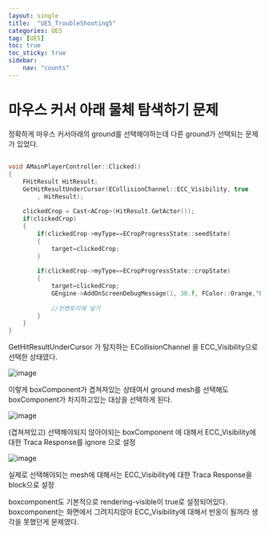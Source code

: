 ```yaml
---
layout: single
title:  "UE5_TroubleShooting5"
categories: UE5
tag: [UE5]
toc: true
toc_sticky: true
sidebar:
    nav: "counts"
---
```

# 마우스 커서 아래 물체 탐색하기 문제
 정확하게 마우스 커서아래의 ground를 선택해야하는데 다른 ground가 선택되는 문제가 있었다.

##

```cpp
void AMainPlayerController::Clicked()
{
	FHitResult HitResult;
	GetHitResultUnderCursor(ECollisionChannel::ECC_Visibility, true
		, HitResult);
	
	clickedCrop = Cast<ACrop>(HitResult.GetActor());
	if(clickedCrop)
	{
		if(clickedCrop->myType==ECropProgressState::seedState)
		{
			target=clickedCrop;
		}
		
		if(clickedCrop->myType==ECropProgressState::cropState)
		{
			target=clickedCrop;
			GEngine->AddOnScreenDebugMessage(1, 30.f, FColor::Orange,"ECropProgressState::cropState");
			
			//인벤토리에 넣기
		}
	}		
}
```
   
GetHitResultUnderCursor 가 탐지하는 ECollisionChannel 을 ECC_Visibility으로 선택한 상태였다.
   
![image](https://github.com/silverlnng/UE_FarmGame/assets/112385982/4a181ee3-169e-4882-bc9b-c3e4192cca52)
   
이렇게 boxComponent가 겹쳐져있는 상태여서 ground mesh를 선택해도 boxComponent가 차지하고있는 대상을 선택하게 된다.

![image](https://github.com/silverlnng/UE_FarmGame/assets/112385982/963fc4fb-d14d-4c3b-b48b-be7c84df98d7)
   
(겹쳐져있고) 선택해야되지 않아야되는 boxComponent 에 대해서 ECC_Visibility에 대한 Traca Response를 ignore 으로 설정   


![image](https://github.com/silverlnng/UE_FarmGame/assets/112385982/c399dfed-5444-4eb4-8dff-dd6cefd0ac9e)
   
실제로 선택해야되는 mesh에 대해서는 ECC_Visibility에 대한 Traca Response을 block으로 설정
   
boxcomponent도 기본적으로 rendering-visible이 true로 설정되어있다.
boxcomponent는 화면에서 그려지지않아 ECC_Visibility에 대해서 반응이 될꺼라 생각을 못했던게 문제였다.